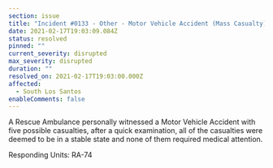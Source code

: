 ```yaml
---
section: issue
title: "Incident #0133 - Other - Motor Vehicle Accident (Mass Casualty)"
date: 2021-02-17T19:03:09.084Z
status: resolved
pinned: ""
current_severity: disrupted
max_severity: disrupted
duration: ""
resolved_on: 2021-02-17T19:03:00.000Z
affected:
  - South Los Santos
enableComments: false
---
```

A Rescue Ambulance personally witnessed a Motor Vehicle Accident with five possible casualties, after a quick examination, all of the casualties were deemed to be in a stable state and none of them required medical attention.

Responding Units: RA-74